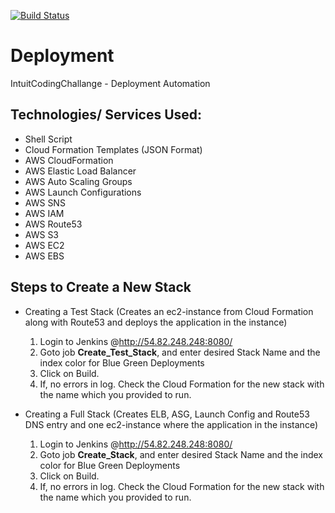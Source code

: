 [![Build Status](http://54.82.248.248:8080/job/Create_Stack/badge/icon)](http://54.82.248.248:8080/job/Create_Stack/)

# Deployment
IntuitCodingChallange - Deployment Automation

## Technologies/ Services Used:

- Shell Script
- Cloud Formation Templates (JSON Format)
- AWS CloudFormation
- AWS Elastic Load Balancer
- AWS Auto Scaling Groups
- AWS Launch Configurations
- AWS SNS
- AWS IAM
- AWS Route53
- AWS S3
- AWS EC2
- AWS EBS


## Steps to Create a New Stack

- Creating a Test Stack (Creates an ec2-instance from Cloud Formation along with Route53 and deploys the application in the instance)
	
	1. Login to Jenkins @http://54.82.248.248:8080/
	2. Goto job **Create_Test_Stack**, and enter desired Stack Name and the index color for Blue Green Deployments
	3. Click on Build.
	4. If, no errors in log. Check the Cloud Formation for the new stack with the name which you provided to run.

- Creating a Full Stack 
	(Creates ELB, ASG, Launch Config and Route53 DNS entry and one ec2-instance where the application in the instance)
	
	1. Login to Jenkins @http://54.82.248.248:8080/
	2. Goto job **Create_Stack**, and enter desired Stack Name and the index color for Blue Green Deployments
	3. Click on Build.
	4. If, no errors in log. Check the Cloud Formation for the new stack with the name which you provided to run.


